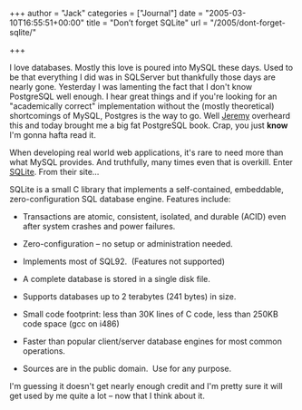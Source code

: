 +++
author = "Jack"
categories = ["Journal"]
date = "2005-03-10T16:55:51+00:00"
title = "Don’t forget SQLite"
url = "/2005/dont-forget-sqlite/"

+++

I love databases. Mostly this love is poured into MySQL these days. Used to be that everything I did was in SQLServer but thankfully those days are nearly gone. Yesterday I was lamenting the fact that I don't know PostgreSQL well enough. I hear great things and if you're looking for an "academically correct" implementation without the (mostly theoretical) shortcomings of MySQL, Postgres is the way to go. Well [Jeremy][1] overheard this and today brought me a big fat PostgreSQL book. Crap, you just **know** I'm gonna hafta read it.

When developing real world web applications, it's rare to need more than what MySQL provides. And truthfully, many times even that is overkill. Enter [SQLite][2]. From their site&#8230;

SQLite is a small C library that implements a self-contained, embeddable, zero-configuration SQL database engine. Features include:

</p> 

  * Transactions are atomic, consistent, isolated, and durable (ACID) even after system crashes and power failures.


  * Zero-configuration &#8211; no setup or administration needed.


  * Implements most of SQL92.&nbsp; (Features not supported)


  * A complete database is stored in a single disk file.


  * Supports databases up to 2 terabytes (241 bytes) in size.


  * Small code footprint: less than 30K lines of C code, less than 250KB code space (gcc on i486)


  * Faster than popular client/server database engines for most common operations.


  * Sources are in the public domain.&nbsp; Use for any purpose.
</ul> 

I'm guessing it doesn't get nearly enough credit and I'm pretty sure it will get used by me quite a lot &#8211; now that I think about it.

 [1]: http://www.jeremydurham.com
 [2]: http://www.sqlite.org